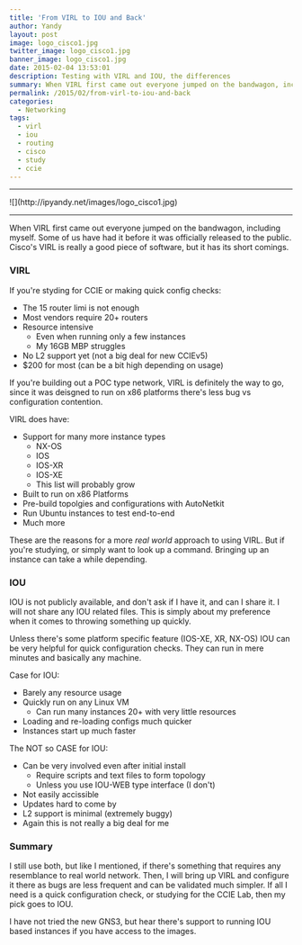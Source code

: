 ```yaml
---
title: 'From VIRL to IOU and Back'
author: Yandy
layout: post
image: logo_cisco1.jpg
twitter_image: logo_cisco1.jpg
banner_image: logo_cisco1.jpg
date: 2015-02-04 13:53:01
description: Testing with VIRL and IOU, the differences
summary: When VIRL first came out everyone jumped on the bandwagon, including myself. Some of us have had it before it was officially released to the public. Cisco's VIRL is really a good piece of software, but it has its short comings...
permalink: /2015/02/from-virl-to-iou-and-back
categories:
  - Networking
tags:
  - virl
  - iou
  - routing
  - cisco
  - study
  - ccie
---
```

<hr>
![](http://ipyandy.net/images/logo_cisco1.jpg)
<hr>

When VIRL first came out everyone jumped on the bandwagon, including myself. Some of us have had it before it was officially released to the public. Cisco's VIRL is really a good piece of software, but it has its short comings.

<!--more-->

### VIRL 

If you're styding for CCIE or making quick config checks:

* The 15 router limi is not enough
* Most vendors require 20+ routers
* Resource intensive
	* Even when running only a few instances
	* My 16GB MBP struggles
* No L2 support yet (not a big deal for new CCIEv5)
* $200 for most (can be a bit high depending on usage)

If you're building out a POC type network, VIRL is definitely the way to go, since it was deisgned to run on x86 platforms there's less bug vs configuration contention.

VIRL does have:

* Support for many more instance types
	* NX-OS
	* IOS
	* IOS-XR
	* IOS-XE
	* This list will probably grow
* Built to run on x86 Platforms
* Pre-build topolgies and configurations with AutoNetkit
* Run Ubuntu instances to test end-to-end
* Much more

These are the reasons for a more *real world* approach to using VIRL. But if you're studying, or simply want to look up a command. Bringing up an instance can take a while depending.

### IOU

IOU is not publicly available, and don't ask if I have it, and can I share it. I will not share any IOU related files. This is simply about my preference when it comes to throwing something up quickly.

Unless there's some platform specific feature (IOS-XE, XR, NX-OS) IOU can be very helpful for quick configuration checks. They can run in mere minutes and basically any machine. 

Case for IOU:

* Barely any resource usage
* Quickly run on any Linux VM
	* Can run many instances 20+ with very little resources
* Loading and re-loading configs much quicker
* Instances start up much faster

The NOT so CASE for IOU:

* Can be very involved even after initial install
	* Require scripts and text files to form topology
	* Unless you use IOU-WEB type interface (I don't)
* Not easily accissible
* Updates hard to come by
* L2 support is minimal (extremely buggy)
* Again this is not really a big deal for me

### Summary

I still use both, but like I mentioned, if there's something that requires any resemblance to real world network. Then, I will bring up VIRL and configure it there as bugs are less frequent and can be validated much simpler. If all I need is a quick configuration check, or studying for the CCIE Lab, then my pick goes to IOU.

I have not tried the new GNS3, but hear there's support to running IOU based instances if you have access to the images.